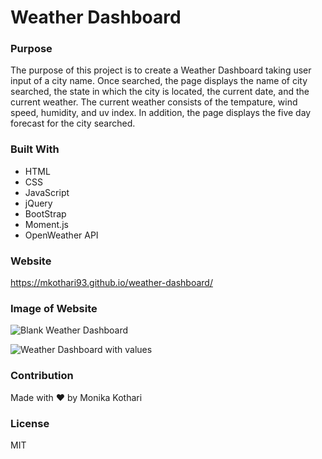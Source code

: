 # Weather Dashboard

### Purpose
The purpose of this project is to create a Weather Dashboard taking user input of a city name. Once searched, the page displays the name of city searched, the state in which the city is located, the current date, and the current weather. The current weather consists of the tempature, wind speed, humidity, and uv index. In addition, the page displays the five day forecast for the city searched.

### Built With
* HTML
* CSS
* JavaScript
* jQuery
* BootStrap
* Moment.js
* OpenWeather API

### Website
https://mkothari93.github.io/weather-dashboard/

### Image of Website
![Blank Weather Dashboard](https://user-images.githubusercontent.com/90233589/140665325-0b1a9551-d98d-4124-89f2-34f52b9e9a79.JPG)


![Weather Dashboard with values](https://user-images.githubusercontent.com/90233589/140665328-11de322f-c3ac-4656-8273-8575b89d8a7a.JPG)


### Contribution
Made with ❤️ by Monika Kothari

### License
MIT

